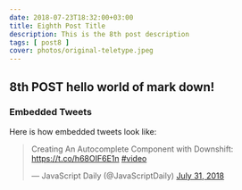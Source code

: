 ```yaml
---
date: 2018-07-23T18:32:00+03:00
title: Eighth Post Title
description: This is the 8th post description
tags: [ post8 ]
cover: photos/original-teletype.jpeg
---
```


## 8th POST **hello world** of mark down!

### Embedded Tweets

Here is how embedded tweets look like:

<blockquote class="twitter-tweet" data-lang="en"><p lang="en" dir="ltr">Creating An Autocomplete Component with Downshift: <a href="https://t.co/h68OIF6E1n">https://t.co/h68OIF6E1n</a> <a href="https://twitter.com/hashtag/video?src=hash&amp;ref_src=twsrc%5Etfw">#video</a></p>&mdash; JavaScript Daily (@JavaScriptDaily) <a href="https://twitter.com/JavaScriptDaily/status/1024086744940130304?ref_src=twsrc%5Etfw">July 31, 2018</a></blockquote>
<script async src="https://platform.twitter.com/widgets.js" charset="utf-8"></script>
